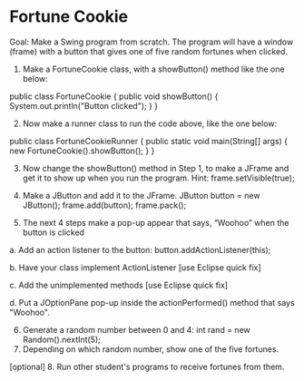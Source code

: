 

# Fortune Cookie

Goal: Make a Swing program from scratch.
The program will have a window (frame) with a button that gives one of five random fortunes when clicked.
1. Make a FortuneCookie class, with a showButton() method like the one below:

public class FortuneCookie {
public void showButton() {
System.out.println("Button clicked");
}
}

2. Now make a runner class to run the code above, like the one below:

public class FortuneCookieRunner {
public static void main(String[] args) {
new FortuneCookie().showButton();
}
}

3. Now change the showButton() method in Step 1, to make a JFrame and get it to show up when you run the program. Hint:
frame.setVisible(true);

4. Make a JButton and add it to the JFrame.
JButton button = new JButton();
frame.add(button);
frame.pack();

5. The next 4 steps make a pop-up appear that says, “Woohoo” when the button is clicked

a. Add an action listener to the button:
button.addActionListener(this);

b. Have your class implement ActionListener [use Eclipse quick fix]

c. Add the unimplemented methods [use Eclipse quick fix]

d. Put a JOptionPane pop-up inside the actionPerformed() method that says "Woohoo".

6. Generate a random number between 0 and 4:
int rand = new Random().nextInt(5);
7. Depending on which random number, show one of the five fortunes.

[optional] 8. Run other student's programs to receive fortunes from them.


